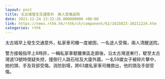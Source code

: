 ```yaml
---
layout: post
title: 太古城發生交通意外　兩人受傷送院
date: 2021-12-24 13:22:26.000000000 +08:00
link: https://news.rthk.hk/rthk/ch/component/k2/1625823-20211224.htm
categories: rthk
---
```


太古城早上發生交通意外，私家車司機一度被困，一名途人受傷，兩人清醒送院。

警方接報指早上8時許，一輛私家車駛離東區走廊後，沿太古灣道東行，駛至太古灣道13號時懷疑失控，撞倒行人路石柱及大廈外牆，一名59歲女子被碎片擊中，她的頭、手及背部受傷。消防到場，將63歲私家車司機救出，他的頭及手部受傷。
